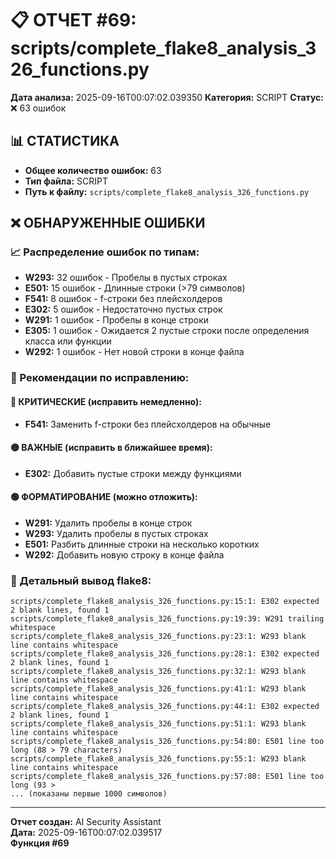 # 📋 ОТЧЕТ #69: scripts/complete_flake8_analysis_326_functions.py

**Дата анализа:** 2025-09-16T00:07:02.039350
**Категория:** SCRIPT
**Статус:** ❌ 63 ошибок

## 📊 СТАТИСТИКА

- **Общее количество ошибок:** 63
- **Тип файла:** SCRIPT
- **Путь к файлу:** `scripts/complete_flake8_analysis_326_functions.py`

## ❌ ОБНАРУЖЕННЫЕ ОШИБКИ

### 📈 Распределение ошибок по типам:

- **W293:** 32 ошибок - Пробелы в пустых строках
- **E501:** 15 ошибок - Длинные строки (>79 символов)
- **F541:** 8 ошибок - f-строки без плейсхолдеров
- **E302:** 5 ошибок - Недостаточно пустых строк
- **W291:** 1 ошибок - Пробелы в конце строки
- **E305:** 1 ошибок - Ожидается 2 пустые строки после определения класса или функции
- **W292:** 1 ошибок - Нет новой строки в конце файла

### 🎯 Рекомендации по исправлению:

#### 🔴 КРИТИЧЕСКИЕ (исправить немедленно):
- **F541:** Заменить f-строки без плейсхолдеров на обычные

#### 🟡 ВАЖНЫЕ (исправить в ближайшее время):
- **E302:** Добавить пустые строки между функциями

#### 🟢 ФОРМАТИРОВАНИЕ (можно отложить):
- **W291:** Удалить пробелы в конце строк
- **W293:** Удалить пробелы в пустых строках
- **E501:** Разбить длинные строки на несколько коротких
- **W292:** Добавить новую строку в конце файла

### 📝 Детальный вывод flake8:

```
scripts/complete_flake8_analysis_326_functions.py:15:1: E302 expected 2 blank lines, found 1
scripts/complete_flake8_analysis_326_functions.py:19:39: W291 trailing whitespace
scripts/complete_flake8_analysis_326_functions.py:23:1: W293 blank line contains whitespace
scripts/complete_flake8_analysis_326_functions.py:28:1: E302 expected 2 blank lines, found 1
scripts/complete_flake8_analysis_326_functions.py:32:1: W293 blank line contains whitespace
scripts/complete_flake8_analysis_326_functions.py:41:1: W293 blank line contains whitespace
scripts/complete_flake8_analysis_326_functions.py:44:1: E302 expected 2 blank lines, found 1
scripts/complete_flake8_analysis_326_functions.py:51:1: W293 blank line contains whitespace
scripts/complete_flake8_analysis_326_functions.py:54:80: E501 line too long (88 > 79 characters)
scripts/complete_flake8_analysis_326_functions.py:55:1: W293 blank line contains whitespace
scripts/complete_flake8_analysis_326_functions.py:57:80: E501 line too long (93 > 
... (показаны первые 1000 символов)
```

---
**Отчет создан:** AI Security Assistant  
**Дата:** 2025-09-16T00:07:02.039517  
**Функция #69**
